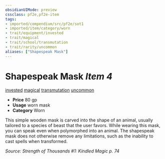```yaml
---
obsidianUIMode: preview
cssclass: pf2e,pf2e-item
tags:
- imported/compendium/src/pf2e/sot1
- imported/item/category/worn
- trait/equipment/invested
- trait/magical
- trait/school/transmutation
- trait/rarity/uncommon
aliases: ["Shapespeak Mask"]
---
```

# Shapespeak Mask *Item 4*  
[invested](invested.md)  [magical](magical.md)  [transmutation](transmutation.md)  [uncommon](uncommon.md)  

- **Price** 80 gp
- **Usage** worn mask
- **Category** Worn

This simple wooden mask is carved into the shape of an animal, usually tailored to a species of beast that the user favors. While wearing this mask, you can speak even when polymorphed into an animal. The shapespeak mask does not otherwise remove any limitations, such as the inability to cast spells when transformed.

*Source: Strength of Thousands #1: Kindled Magic p. 74*